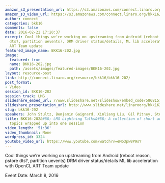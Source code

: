 ```yaml
---
amazon_s3_presentation_url: https://s3.amazonaws.com/connect.linaro.org/bkk16/Presentations/Tuesday/BKK16-202.pdf
amazon_s3_video_url: https://s3.amazonaws.com/connect.linaro.org/bkk16/Videos/Tuesday/BKK16-202%20LMG%20Lightning%20Talks.mp4
author: connect
categories: bkk16
comments: false
date: 2016-02-22 17:20:37
excerpt: Cool things we're working on upstreaming from Android (reboot reason, pstore
  dts?, partition uevents), DRM driver status/details, ML lib acceleration with OpenCL,
  ART Team update
featured_image_name: BKK16-202.jpg
image:
  featured: true
  name: BKK16-202.jpg
  path: /assets/images/featured-images/BKK16-202.jpg
layout: resource-post
link: http://connect.linaro.org/resource/bkk16/bkk16-202/
post_format:
- Video
session_id: BKK16-202
session_track: LMG
slideshare_embed_url: //www.slideshare.net/slideshow/embed_code/58681576
slideshare_presentation_url: http://www.slideshare.net/linaroorg/bkk16202-lmg-lightning-talks-a-collection-of-short-and-interesting-topics-wrapped-up-into-one-session
slug: bkk16-202
speakers: John Stultz, Benjamin Gaignard, Xinliang Liu, Gil Pitney, Stuart Monteith
title: BKK16-202&#58; LMG Lightning Talks&#58; A collection of short and interesting
  topics wrapped up into one session
video_length: '51:36'
video_thumbnail: None
wordpress_id: 3324
youtube_video_url: https://www.youtube.com/watch?v=eMo3pw8P9sY
---
```


Cool things we’re working on upstreaming from Android (reboot reason, pstore dts?, partition uevents) DRM driver status/details ML lib acceleration with OpenCL ART Team update

Event Date: March 8, 2016